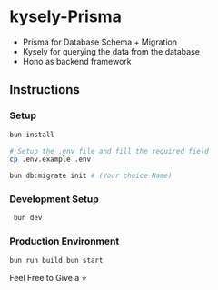 # kysely-Prisma

- Prisma for Database Schema + Migration
- Kysely for querying the data from the database
- Hono as backend framework

## Instructions

### Setup

```bash
bun install

# Setup the .env file and fill the required field
cp .env.example .env

bun db:migrate init # (Your choice Name)
```

### Development Setup

```bash
 bun dev
```

### Production Environment

```bash
bun run build bun start
```

Feel Free to Give a ⭐
